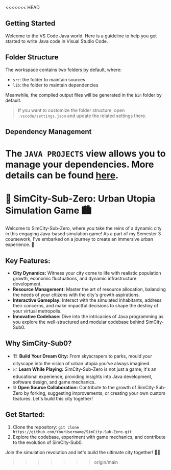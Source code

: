 <<<<<<< HEAD
## Getting Started

Welcome to the VS Code Java world. Here is a guideline to help you get started to write Java code in Visual Studio Code.

## Folder Structure

The workspace contains two folders by default, where:

- `src`: the folder to maintain sources
- `lib`: the folder to maintain dependencies

Meanwhile, the compiled output files will be generated in the `bin` folder by default.

> If you want to customize the folder structure, open `.vscode/settings.json` and update the related settings there.

## Dependency Management

The `JAVA PROJECTS` view allows you to manage your dependencies. More details can be found [here](https://github.com/microsoft/vscode-java-dependency#manage-dependencies).
=======
# 🌟 SimCity-Sub-Zero: Urban Utopia Simulation Game 🏙️

Welcome to SimCity-Sub-Zero, where you take the reins of a dynamic city in this engaging Java-based simulation game! As a part of my Semester 3 coursework, I've embarked on a journey to create an immersive urban experience. 🚀

## Key Features:

- **City Dynamics:** Witness your city come to life with realistic population growth, economic fluctuations, and dynamic infrastructure development.
- **Resource Management:** Master the art of resource allocation, balancing the needs of your citizens with the city's growth aspirations.
- **Interactive Gameplay:** Interact with the simulated inhabitants, address their concerns, and make impactful decisions to shape the destiny of your virtual metropolis.
- **Innovative Codebase:** Dive into the intricacies of Java programming as you explore the well-structured and modular codebase behind SimCity-Sub0.

## Why SimCity-Sub0?

- 🏗️ **Build Your Dream City:** From skyscrapers to parks, mould your cityscape into the vision of urban utopia you've always imagined.
- 📈 **Learn While Playing:** SimCity-Sub-Zero is not just a game; it's an educational experience, providing insights into Java development, software design, and game mechanics.
- 🌐 **Open Source Collaboration:** Contribute to the growth of SimCity-Sub-Zero by forking, suggesting improvements, or creating your own custom features. Let's build this city together!

## Get Started:

1. Clone the repository: `git clone https://github.com/YourUsername/SimCity-Sub-Zero.git`
2. Explore the codebase, experiment with game mechanics, and contribute to the evolution of SimCity-Sub0.

Join the simulation revolution and let's build the ultimate city together! 🌆✨
>>>>>>> origin/main
